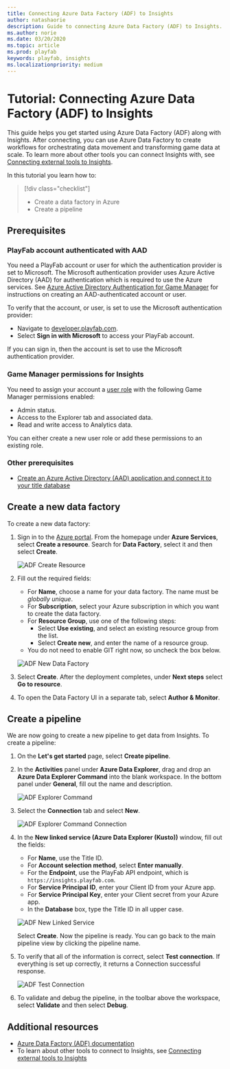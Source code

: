 ```yaml
---
title: Connecting Azure Data Factory (ADF) to Insights
author: natashaorie
description: Guide to connecting Azure Data Factory (ADF) to Insights.
ms.author: norie
ms.date: 03/20/2020    
ms.topic: article
ms.prod: playfab
keywords: playfab, insights
ms.localizationpriority: medium
---
```


# Tutorial: Connecting Azure Data Factory (ADF) to Insights

This guide helps you get started using Azure Data Factory (ADF) along with Insights. After connecting, you can use Azure Data Factory to create workflows for orchestrating data movement and transforming game data at scale. To learn more about other tools you can connect Insights with, see [Connecting external tools to Insights](index.md).

In this tutorial you learn how to:

> [!div class="checklist"]
> * Create a data factory in Azure
> * Create a pipeline

## Prerequisites

### PlayFab account authenticated with AAD

You need a PlayFab account or user for which the authentication provider is set to Microsoft. The Microsoft authentication provider uses Azure Active Directory (AAD) for authentication which is required to use the Azure services. See [Azure Active Directory Authentication for Game Manager](../../authentication/aad-authentication/index.md) for instructions on creating an AAD-authenticated account or user.

To verify that the account, or user, is set to use the Microsoft authentication provider:

* Navigate to [developer.playfab.com](https://developer.playfab.com).
* Select **Sign in with Microsoft** to access your PlayFab account.

If you can sign in, then the account is set to use the Microsoft authentication provider.

### Game Manager permissions for Insights

You need to assign your account a [user role](../../../gamemanager/playfab-user-roles.md) with the following Game Manager permissions enabled:

* Admin status.
* Access to the Explorer tab and associated data.
* Read and write access to Analytics data.

You can either create a new user role or add these permissions to an existing role.

### Other prerequisites

*  [Create an Azure Active Directory (AAD) application and connect it to your title database](creating-AAD-app-for-insights.md)

## Create a new data factory

To create a new data factory:

1. Sign in to the [Azure portal](https://portal.azure.com). From the homepage under **Azure Services**, select **Create a resource**. Search for **Data Factory**, select it and then select **Create**.

   ![ADF Create Resource](media/adf-create-resource.png)

2. Fill out the required fields:
   * For **Name**, choose a name for your data factory. The name must be *globally unique*.
   * For **Subscription**, select your Azure subscription in which you want to create the data factory.
   * For **Resource Group**, use one of the following steps:
     * Select **Use existing**, and select an existing resource group from the list.
     * Select **Create new**, and enter the name of a resource group.
   * You do not need to enable GIT right now, so uncheck the box below.

   ![ADF New Data Factory](media/adf-new-data-factory.png)

3. Select **Create**. After the deployment completes, under **Next steps** select **Go to resource**.

4. To open the Data Factory UI in a separate tab, select **Author & Monitor**.

## Create a pipeline

We are now going to create a new pipeline to get data from Insights. To create a pipeline:

1. On the **Let's get started** page, select **Create pipeline**.

2. In the **Activities** panel under **Azure Data Explorer**, drag and drop an **Azure Data Explorer Command** into the blank workspace. In the bottom panel under **General**, fill out the name and description.

    ![ADF Explorer Command](media/adf-explorer-command.png)

3. Select the **Connection** tab and select **New**. 

    ![ADF Explorer Command Connection](media/adf-explorer-command-connection.png)

4. In the **New linked service (Azure Data Explorer (Kusto))** window, fill out the fields:
    * For **Name**, use the Title ID.
    * For **Account selection method**, select **Enter manually**.
    * For the **Endpoint**, use the PlayFab API endpoint, which is `https://insights.playfab.com`.
    * For **Service Principal ID**, enter your Client ID from your Azure app.
    * For **Service Principal Key**, enter your Client secret from your Azure app.
    * In the **Database** box, type the Title ID in all upper case.

    ![ADF New Linked Service](media/adf-new-linked-service.png)

    Select **Create**. Now the pipeline is ready. You can go back to the main pipeline view by clicking the pipeline name.

5. To verify that all of the information is correct, select **Test connection**. If everything is set up correctly, it returns a Connection successful response.

   ![ADF Test Connection](media/adf-test-connection.png)

6. To validate and debug the pipeline, in the toolbar above the workspace, select **Validate** and then select **Debug**.

## Additional resources

* [Azure Data Factory (ADF) documentation](/azure/data-factory/)
* To learn about other tools to connect to Insights, see  [Connecting external tools to Insights](index.md)
